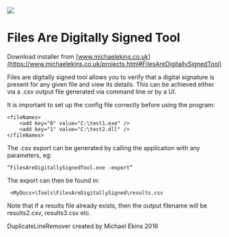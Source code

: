 <img src="/FilesAreDigitallySignedTool/FilesAreDigitallySignedTool/FilesAreDigitallySignedTool.ico"></img>

# Files Are Digitally Signed Tool

Download installer from [www.michaelekins.co.uk](https://www.michaelekins.co.uk/projects.html#FilesAreDigitallySignedTool)

Files are digitally signed tool allows you to verify that a digital signature is present for any given file and view its details. This can be achieved either via a .csv output file generated via command line or by a UI.

It is important to set up the config file correctly before using the program:

```
<fileNames>
    <add key="0" value="C:\test1.exe" />
    <add key="1" value="C:\test2.dll" />
</fileNames>
```

The .csv export can be generated by calling the application with any parameters, eg:
``` 
“FilesAreDigitallySignedTool.exe -export”
```

The export can then be found in:

```
 <MyDocs>\Tools\FilesAreDigitallySigned\results.csv
```

Note that if a results file already exists, then the output filename will be results2.csv, results3.csv etc.

DuplicateLineRemover created by Michael Ekins 2016
